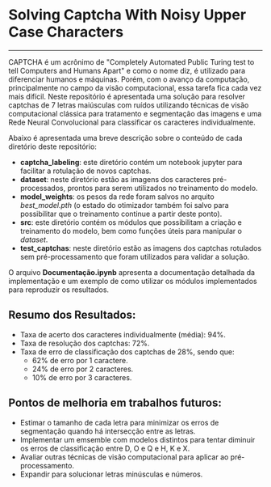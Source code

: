 # Solving Captcha With Noisy Upper Case Characters
---

CAPTCHA é um acrônimo de "Completely Automated Public Turing test to tell Computers and Humans Apart" e como o nome diz,
é utilizado para diferenciar humanos e máquinas. Porém, com o avanço da computação, principalmente no campo da visão
computacional, essa tarefa fica cada vez mais difícil. Neste repositório é apresentada uma solução para resolver captchas
de 7 letras maiúsculas com ruídos utilizando técnicas de visão computacional clássica para tratamento e segmentação das imagens
e uma Rede Neural Convolucional para classificar os caracteres individualmente.

Abaixo é apresentada uma breve descrição sobre o conteúdo de cada diretório deste repositório:

- **captcha_labeling**: este diretório contém um notebook jupyter para facilitar a rotulação de novos captchas.
- **dataset**: neste diretório estão as imagens dos caracteres pré-processados, prontos para serem utilizados no treinamento do modelo.
- **model_weights**: os pesos da rede foram salvos no arquito *best_model.pth* (o estado do otimizador também foi salvo para possibilitar
que o treinamento continue a partir deste ponto).
- **src**: este diretório contém os módulos que possibilitam a criação e treinamento do modelo, bem como funções úteis para manipular o *dataset*.
- **test_captchas**: neste diretório estão as imagens dos captchas rotulados sem pré-processamento que foram utilizados para validar a solução.

O arquivo **Documentação.ipynb** apresenta a documentação detalhada da implementação e um exemplo de como utilizar os módulos implementados
para reproduzir os resultados.

## Resumo dos Resultados:

- Taxa de acerto dos caracteres individualmente (média): 94%.
- Taxa de resolução dos captchas: 72%.
- Taxa de erro de classificação dos captchas de 28%, sendo que:
  - 62% de erro por 1 caractere.
  - 24% de erro por 2 caracteres.
  - 10% de erro por 3 caracteres.
  
## Pontos de melhoria em trabalhos futuros:
- Estimar o tamanho de cada letra para minimizar os erros de segmentação quando há intersecção entre as letras.
- Implementar um emsemble com modelos distintos para tentar diminuir os erros de classificação entre D, O e Q e H, K e X.
- Avaliar outras técnicas de visão computacional para aplicar ao pré-processamento.
- Expandir para solucionar letras minúsculas e números.
